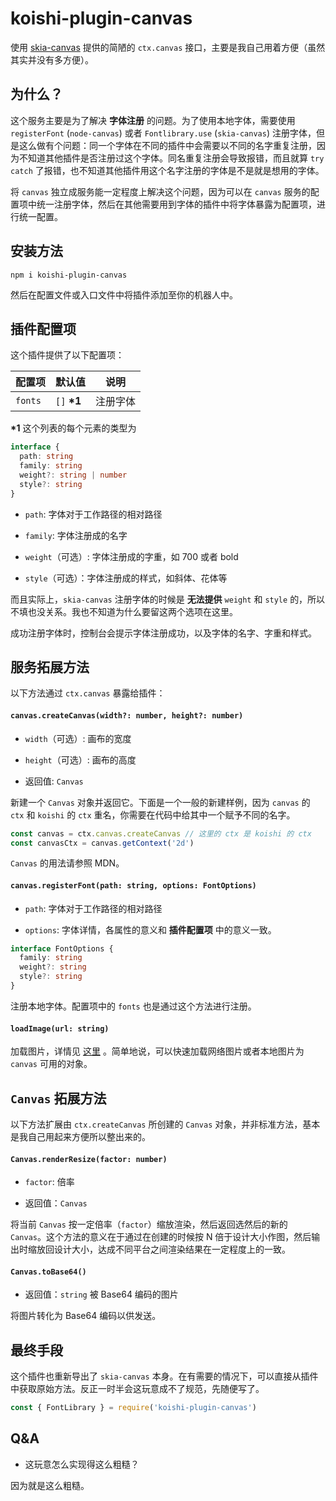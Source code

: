 # koishi-plugin-canvas

使用 [skia-canvas](https://github.com/samizdatco/skia-canvas) 提供的简陋的 `ctx.canvas` 接口，主要是我自己用着方便（虽然其实并没有多方便）。

## 为什么？

这个服务主要是为了解决 **字体注册** 的问题。为了使用本地字体，需要使用 `registerFont` (`node-canvas`) 或者 `Fontlibrary.use` (`skia-canvas`) 注册字体，但是这么做有个问题：同一个字体在不同的插件中会需要以不同的名字重复注册，因为不知道其他插件是否注册过这个字体。同名重复注册会导致报错，而且就算 `try catch` 了报错，也不知道其他插件用这个名字注册的字体是不是就是想用的字体。

将 `canvas` 独立成服务能一定程度上解决这个问题，因为可以在 `canvas` 服务的配置项中统一注册字体，然后在其他需要用到字体的插件中将字体暴露为配置项，进行统一配置。

## 安装方法

```shell
npm i koishi-plugin-canvas
```

然后在配置文件或入口文件中将插件添加至你的机器人中。

## 插件配置项

这个插件提供了以下配置项：

| 配置项 | 默认值 | 说明 |
| - | - | - |
| `fonts` | `[]` **\*1**  | 注册字体 |

**\*1** 这个列表的每个元素的类型为

```ts
interface {
  path: string
  family: string
  weight?: string | number
  style?: string
}
```

- `path`: 字体对于工作路径的相对路径

- `family`: 字体注册成的名字

- `weight`（可选）: 字体注册成的字重，如 700 或者 bold

- `style`（可选）：字体注册成的样式，如斜体、花体等

而且实际上，`skia-canvas` 注册字体的时候是 **无法提供** `weight` 和 `style` 的，所以不填也没关系。我也不知道为什么要留这两个选项在这里。

成功注册字体时，控制台会提示字体注册成功，以及字体的名字、字重和样式。

## 服务拓展方法

以下方法通过 `ctx.canvas` 暴露给插件：

#### `canvas.createCanvas(width?: number, height?: number)`

- `width`（可选）: 画布的宽度

- `height`（可选）: 画布的高度

- 返回值: `Canvas`

新建一个 `Canvas` 对象并返回它。下面是一个一般的新建样例，因为 `canvas` 的 `ctx` 和 `koishi` 的 `ctx` 重名，你需要在代码中给其中一个赋予不同的名字。

```js
const canvas = ctx.canvas.createCanvas // 这里的 ctx 是 koishi 的 ctx
const canvasCtx = canvas.getContext('2d')
```

`Canvas` 的用法请参照 MDN。

#### `canvas.registerFont(path: string, options: FontOptions)`

- `path`: 字体对于工作路径的相对路径

- `options`: 字体详情，各属性的意义和 **插件配置项** 中的意义一致。

```ts
interface FontOptions {
  family: string
  weight?: string
  style?: string
}
```

注册本地字体。配置项中的 `fonts` 也是通过这个方法进行注册。

#### `loadImage(url: string)`

加载图片，详情见 [这里](https://github.com/samizdatco/skia-canvas#loadimage) 。简单地说，可以快速加载网络图片或者本地图片为 `canvas` 可用的对象。

## `Canvas` 拓展方法

以下方法扩展由 `ctx.createCanvas` 所创建的 `Canvas` 对象，并非标准方法，基本是我自己用起来方便所以整出来的。

#### `Canvas.renderResize(factor: number)`

- `factor`: 倍率

- 返回值：`Canvas`

将当前 `Canvas` 按一定倍率（`factor`）缩放渲染，然后返回选然后的新的 `Canvas`。这个方法的意义在于通过在创建的时候按 N 倍于设计大小作图，然后输出时缩放回设计大小，达成不同平台之间渲染结果在一定程度上的一致。

#### `Canvas.toBase64()`

- 返回值：`string` 被 Base64 编码的图片

将图片转化为 Base64 编码以供发送。

## 最终手段

这个插件也重新导出了 `skia-canvas` 本身。在有需要的情况下，可以直接从插件中获取原始方法。反正一时半会这玩意成不了规范，先随便写了。

```js
const { FontLibrary } = require('koishi-plugin-canvas')
```

## Q&A

- 这玩意怎么实现得这么粗糙？

因为就是这么粗糙。